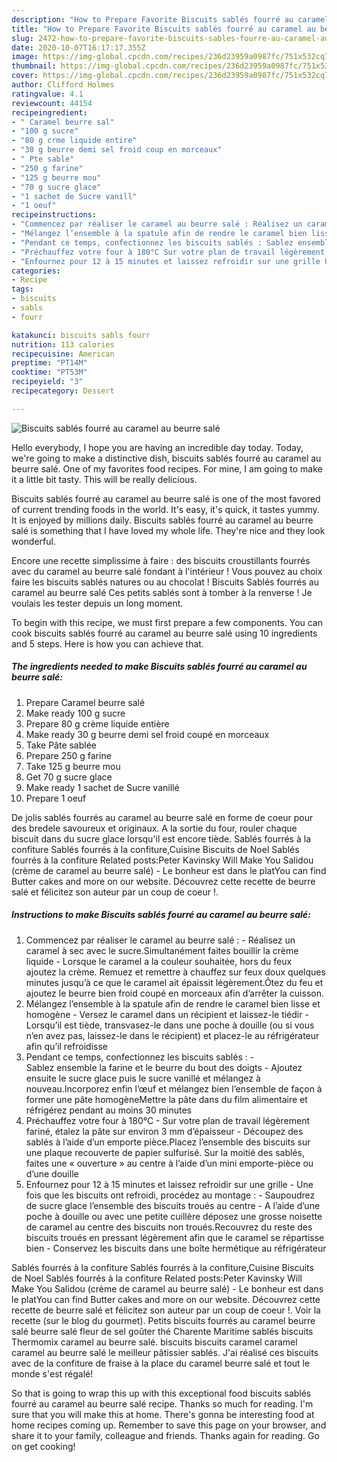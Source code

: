 ```yaml
---
description: "How to Prepare Favorite Biscuits sablés fourré au caramel au beurre salé"
title: "How to Prepare Favorite Biscuits sablés fourré au caramel au beurre salé"
slug: 2472-how-to-prepare-favorite-biscuits-sables-fourre-au-caramel-au-beurre-sale
date: 2020-10-07T16:17:17.355Z
image: https://img-global.cpcdn.com/recipes/236d23959a0987fc/751x532cq70/biscuits-sables-fourre-au-caramel-au-beurre-sale-photo-principale-de-la-recette.jpg
thumbnail: https://img-global.cpcdn.com/recipes/236d23959a0987fc/751x532cq70/biscuits-sables-fourre-au-caramel-au-beurre-sale-photo-principale-de-la-recette.jpg
cover: https://img-global.cpcdn.com/recipes/236d23959a0987fc/751x532cq70/biscuits-sables-fourre-au-caramel-au-beurre-sale-photo-principale-de-la-recette.jpg
author: Clifford Holmes
ratingvalue: 4.1
reviewcount: 44154
recipeingredient:
- " Caramel beurre sal"
- "100 g sucre"
- "80 g crme liquide entire"
- "30 g beurre demi sel froid coup en morceaux"
- " Pte sable"
- "250 g farine"
- "125 g beurre mou"
- "70 g sucre glace"
- "1 sachet de Sucre vanill"
- "1 oeuf"
recipeinstructions:
- "Commencez par réaliser le caramel au beurre salé : Réalisez un caramel à sec avec le sucre.Simultanément faites bouillir la crème liquide Lorsque le caramel a la couleur souhaitée, hors du feux ajoutez la crème. Remuez et remettre à chauffez sur feux doux quelques minutes jusqu’à ce que le caramel ait épaissit légèrement.Ôtez du feu et ajoutez le beurre bien froid coupé en morceaux afin d’arrêter la cuisson."
- "Mélangez l’ensemble à la spatule afin de rendre le caramel bien lisse et homogène Versez le caramel dans un récipient et laissez-le tiédir Lorsqu’il est tiède, transvasez-le dans une poche à douille (ou si vous n’en avez pas, laissez-le dans le récipient) et placez-le au réfrigérateur afin qu’il refroidisse"
- "Pendant ce temps, confectionnez les biscuits sablés : Sablez ensemble la farine et le beurre du bout des doigts Ajoutez ensuite le sucre glace puis le sucre vanillé et mélangez à nouveau.Incorporez enfin l’œuf et mélangez bien l’ensemble de façon à former une pâte homogèneMettre la pâte dans du film alimentaire et réfrigérez pendant au moins 30 minutes"
- "Préchauffez votre four à 180°C Sur votre plan de travail légèrement fariné, étalez la pâte sur environ 3 mm d’épaisseur Découpez des sablés à l’aide d’un emporte pièce.Placez l’ensemble des biscuits sur une plaque recouverte de papier sulfurisé. Sur la moitié des sablés, faites une « ouverture » au centre à l’aide d’un mini emporte-pièce ou d’une douille"
- "Enfournez pour 12 à 15 minutes et laissez refroidir sur une grille Une fois que les biscuits ont refroidi, procédez au montage : Saupoudrez de sucre glace l’ensemble des biscuits troués au centre A l’aide d’une poche à douille ou avec une petite cuillère déposez une grosse noisette de caramel au centre des biscuits non troués.Recouvrez du reste des biscuits troués en pressant légèrement afin que le caramel se répartisse bien Conservez les biscuits dans une boîte hermétique au réfrigérateur"
categories:
- Recipe
tags:
- biscuits
- sabls
- fourr

katakunci: biscuits sabls fourr 
nutrition: 113 calories
recipecuisine: American
preptime: "PT14M"
cooktime: "PT53M"
recipeyield: "3"
recipecategory: Dessert

---
```



![Biscuits sablés fourré au caramel au beurre salé](https://img-global.cpcdn.com/recipes/236d23959a0987fc/751x532cq70/biscuits-sables-fourre-au-caramel-au-beurre-sale-photo-principale-de-la-recette.jpg)

Hello everybody, I hope you are having an incredible day today. Today, we're going to make a distinctive dish, biscuits sablés fourré au caramel au beurre salé. One of my favorites food recipes. For mine, I am going to make it a little bit tasty. This will be really delicious.

Biscuits sablés fourré au caramel au beurre salé is one of the most favored of current trending foods in the world. It's easy, it's quick, it tastes yummy. It is enjoyed by millions daily. Biscuits sablés fourré au caramel au beurre salé is something that I have loved my whole life. They're nice and they look wonderful.

Encore une recette simplissime à faire : des biscuits croustillants fourrés avec du caramel au beurre salé fondant à l&#39;intérieur ! Vous pouvez au choix faire les biscuits sablés natures ou au chocolat ! Biscuits Sablés fourrés au caramel au beurre salé Ces petits sablés sont à tomber à la renverse ! Je voulais les tester depuis un long moment.


To begin with this recipe, we must first prepare a few components. You can cook biscuits sablés fourré au caramel au beurre salé using 10 ingredients and 5 steps. Here is how you can achieve that.

<!--inarticleads1-->

##### The ingredients needed to make Biscuits sablés fourré au caramel au beurre salé:

1. Prepare  Caramel beurre salé
1. Make ready 100 g sucre
1. Prepare 80 g crème liquide entière
1. Make ready 30 g beurre demi sel froid coupé en morceaux
1. Take  Pâte sablée
1. Prepare 250 g farine
1. Take 125 g beurre mou
1. Get 70 g sucre glace
1. Make ready 1 sachet de Sucre vanillé
1. Prepare 1 oeuf


De jolis sablés fourrés au caramel au beurre salé en forme de coeur pour des bredele savoureux et originaux. A la sortie du four, rouler chaque biscuit dans du sucre glace lorsqu&#39;il est encore tiède. Sablés fourrés à la confiture Sablés fourrés à la confiture,Cuisine Biscuits de Noel Sablés fourrés à la confiture Related posts:Peter Kavinsky Will Make You Salidou (crème de caramel au beurre salé) - Le bonheur est dans le platYou can find Butter cakes and more on our website. Découvrez cette recette de beurre salé et félicitez son auteur par un coup de coeur !. 

<!--inarticleads2-->

##### Instructions to make Biscuits sablés fourré au caramel au beurre salé:

1. Commencez par réaliser le caramel au beurre salé : - Réalisez un caramel à sec avec le sucre.Simultanément faites bouillir la crème liquide - Lorsque le caramel a la couleur souhaitée, hors du feux ajoutez la crème. Remuez et remettre à chauffez sur feux doux quelques minutes jusqu’à ce que le caramel ait épaissit légèrement.Ôtez du feu et ajoutez le beurre bien froid coupé en morceaux afin d’arrêter la cuisson.
1. Mélangez l’ensemble à la spatule afin de rendre le caramel bien lisse et homogène - Versez le caramel dans un récipient et laissez-le tiédir - Lorsqu’il est tiède, transvasez-le dans une poche à douille (ou si vous n’en avez pas, laissez-le dans le récipient) et placez-le au réfrigérateur afin qu’il refroidisse
1. Pendant ce temps, confectionnez les biscuits sablés : - Sablez ensemble la farine et le beurre du bout des doigts - Ajoutez ensuite le sucre glace puis le sucre vanillé et mélangez à nouveau.Incorporez enfin l’œuf et mélangez bien l’ensemble de façon à former une pâte homogèneMettre la pâte dans du film alimentaire et réfrigérez pendant au moins 30 minutes
1. Préchauffez votre four à 180°C - Sur votre plan de travail légèrement fariné, étalez la pâte sur environ 3 mm d’épaisseur - Découpez des sablés à l’aide d’un emporte pièce.Placez l’ensemble des biscuits sur une plaque recouverte de papier sulfurisé. Sur la moitié des sablés, faites une « ouverture » au centre à l’aide d’un mini emporte-pièce ou d’une douille
1. Enfournez pour 12 à 15 minutes et laissez refroidir sur une grille - Une fois que les biscuits ont refroidi, procédez au montage : - Saupoudrez de sucre glace l’ensemble des biscuits troués au centre - A l’aide d’une poche à douille ou avec une petite cuillère déposez une grosse noisette de caramel au centre des biscuits non troués.Recouvrez du reste des biscuits troués en pressant légèrement afin que le caramel se répartisse bien - Conservez les biscuits dans une boîte hermétique au réfrigérateur


Sablés fourrés à la confiture Sablés fourrés à la confiture,Cuisine Biscuits de Noel Sablés fourrés à la confiture Related posts:Peter Kavinsky Will Make You Salidou (crème de caramel au beurre salé) - Le bonheur est dans le platYou can find Butter cakes and more on our website. Découvrez cette recette de beurre salé et félicitez son auteur par un coup de coeur !. Voir la recette (sur le blog du gourmet). Petits biscuits fourrés au caramel beurre salé beurre salé fleur de sel goûter thé Charente Maritime sablés biscuits Thermomix caramel au beurre salé. biscuits biscuits caramel caramel caramel au beurre salé le meilleur pâtissier sablés. J&#39;ai réalisé ces biscuits avec de la confiture de fraise à la place du caramel beurre salé et tout le monde s&#39;est régalé! 

So that is going to wrap this up with this exceptional food biscuits sablés fourré au caramel au beurre salé recipe. Thanks so much for reading. I'm sure that you will make this at home. There's gonna be interesting food at home recipes coming up. Remember to save this page on your browser, and share it to your family, colleague and friends. Thanks again for reading. Go on get cooking!

